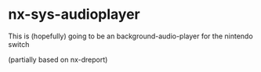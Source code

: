 # nx-sys-audioplayer

This is (hopefully) going to be an background-audio-player for the nintendo switch

(partially based on nx-dreport)